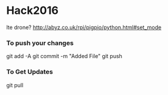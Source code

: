 # Hack2016
lte drone?
http://abyz.co.uk/rpi/pigpio/python.html#set_mode

### To push your changes
git add -A
git commit -m "Added File"
git push


### To Get Updates
git pull	
